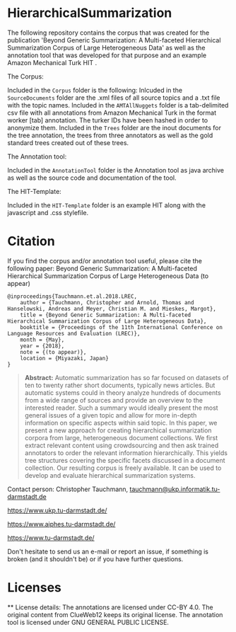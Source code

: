 # HierarchicalSummarization 
The following repository contains the corpus that was created for the publication 'Beyond Generic Summarization: A Multi-faceted Hierarchical Summarization Corpus of Large Heterogeneous Data' as well as the annotation tool that was developed for that purpose and an example Amazon Mechanical Turk HIT .

The Corpus:

Included in the `Corpus` folder is the following:
Inlcuded in the `SourceDocuments` folder are the .xml files of all source topics and a .txt file with the topic names.
Included in the `AMTAllNuggets` folder is a tab-delimited csv file with all annotations from Amazon Mechanical Turk in the format worker [tab] annotation. The turker IDs have been hashed in order to anonymize them.
Included in the `Trees` folder are the inout documents for the tree annotation, the trees from three annotators as well as the gold standard trees created out of these trees. 

The Annotation tool:

Included in the `AnnotationTool` folder is the Annotation tool as java archive as well as the source code and documentation of the tool.

The HIT-Template:

Included in the `HIT-Template` folder is an example HIT along with the javascript and .css stylefile.


# Citation
If you find the corpus and/or annotation tool useful, please cite the following paper: Beyond Generic Summarization: A Multi-faceted Hierarchical Summarization Corpus of Large Heterogeneous Data (to appear)

```
@inproceedings{Tauchmann.et.al.2018.LREC,
	author = {Tauchmann, Christopher and Arnold, Thomas and Hanselowski, Andreas and Meyer, Christian M. and Mieskes, Margot},
	title = {Beyond Generic Summarization: A Multi-faceted Hierarchical Summarization Corpus of Large Heterogeneous Data},
	booktitle = {Proceedings of the 11th International Conference on Language Resources and Evaluation (LREC)},
	month = {May},
	year = {2018},
	note = {(to appear)},
	location = {Miyazaki, Japan}
}
``` 

> **Abstract:** Automatic summarization has so far focused on datasets of ten to twenty rather short documents, typically news articles. But automatic systems could in theory analyze hundreds of documents from a wide range of sources and provide an overview to the interested reader. Such a summary would ideally present the most general issues of a given topic and allow for more in-depth information on specific aspects within said topic. In this paper, we present a new approach for creating hierarchical summarization corpora from large, heterogeneous document collections. We first extract relevant content using crowdsourcing and then ask trained annotators to order the relevant information hierarchically. This yields tree structures covering the specific facets discussed in a document collection. Our resulting corpus is freely available. It can be used to develop and evaluate hierarchical summarization systems.


Contact person: Christopher Tauchmann, tauchmann@ukp.informatik.tu-darmstadt.de

https://www.ukp.tu-darmstadt.de/

https://www.aiphes.tu-darmstadt.de/

https://www.tu-darmstadt.de/


Don't hesitate to send us an e-mail or report an issue, if something is broken (and it shouldn't be) or if you have further questions.


# Licenses

** License details:
The annotations are licensed under CC-BY 4.0.
The original content from ClueWeb12 keeps its original license.
The annotation tool is licensed under GNU GENERAL PUBLIC LICENSE.
